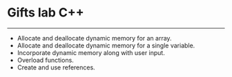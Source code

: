 # Gifts lab C++
---

- Allocate and deallocate dynamic memory for an array.
- Allocate and deallocate dynamic memory for a single variable.
- Incorporate dynamic memory along with user input.
- Overload functions.
- Create and use references.

